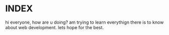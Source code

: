 # INDEX
hi everyone,
how are u doing? am trying to learn everythign there is to know about web development.
lets hope for the best.
